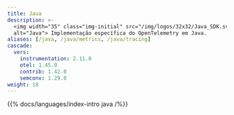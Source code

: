 ```yaml
---
title: Java
description: >-
  <img width="35" class="img-initial" src="/img/logos/32x32/Java_SDK.svg"
  alt="Java"> Implementação específica do OpenTelemetry em Java. 
aliases: [/java, /java/metrics, /java/tracing]
cascade:
  vers:
    instrumentation: 2.11.0
    otel: 1.45.0
    contrib: 1.42.0
    semconv: 1.29.0
weight: 18
---
```


{{% docs/languages/index-intro java /%}}
